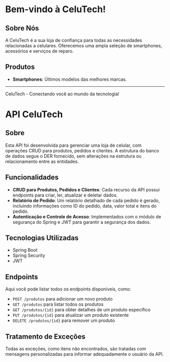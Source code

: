 # Bem-vindo à CeluTech!

## Sobre Nós
A CeluTech é a sua loja de confiança para todas as necessidades relacionadas a celulares. Oferecemos uma ampla seleção de smartphones, acessórios e serviços de reparo.

## Produtos
- **Smartphones**: Últimos modelos das melhores marcas.
  
---

CeluTech - Conectando você ao mundo da tecnologia!

# API CeluTech

## Sobre
Esta API foi desenvolvida para gerenciar uma loja de celular, com operações CRUD para produtos, pedidos e clientes. A estrutura do banco de dados segue o DER fornecido, sem alterações na estrutura ou relacionamento entre as entidades.

## Funcionalidades
- **CRUD para Produtos, Pedidos e Clientes**: Cada recurso da API possui endpoints para criar, ler, atualizar e deletar dados.
- **Relatório de Pedido**: Um relatório detalhado de cada pedido é gerado, incluindo informações como ID do pedido, data, valor total e itens do pedido.
- **Autenticação e Controle de Acesso**: Implementados com o módulo de segurança do Spring e JWT para garantir a segurança dos dados.

## Tecnologias Utilizadas
- Spring Boot
- Spring Security
- JWT


## Endpoints
Aqui você pode listar todos os endpoints disponíveis, como:
- `POST /produtos` para adicionar um novo produto
- `GET /produtos` para listar todos os produtos
- `GET /produtos/{id}` para obter detalhes de um produto específico
- `PUT /produtos/{id}` para atualizar um produto existente
- `DELETE /produtos/{id}` para remover um produto

## Tratamento de Exceções
Todas as exceções, como itens não encontrados, são tratadas com mensagens personalizadas para informar adequadamente o usuário da API.

